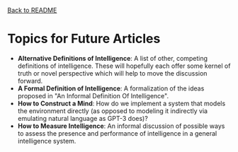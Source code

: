 [Back to README](README.md)


# Topics for Future Articles

* **Alternative Definitions of Intelligence**: A list of other, competing
  definitions of intelligence. These will hopefully each offer some
  kernel of truth or novel perspective which will help to move the
  discussion forward.
* **A Formal Definition of Intelligence**: A formalization of the ideas
  proposed in "An Informal Definition Of Intelligence".
* **How to Construct a Mind**: How do we implement a system that models 
  the environment directly (as opposed to modeling it indirectly via 
  emulating natural language as GPT-3 does)?
* **How to Measure Intelligence**: An informal discussion of possible
  ways to assess the presence and performance of intelligence in a 
  general intelligence system.
